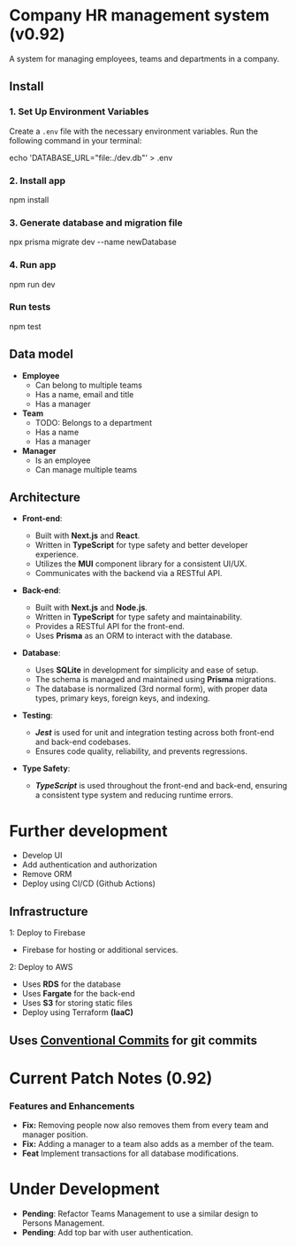 # Company HR management system (v0.92)

A system for managing employees, teams and departments in a company.

## Install

### 1. Set Up Environment Variables

Create a `.env` file with the necessary environment variables. Run the following command in your terminal:

echo 'DATABASE_URL="file:./dev.db"' > .env

### 2. Install app

npm install

### 3. Generate database and migration file

npx prisma migrate dev --name newDatabase

### 4. Run app

npm run dev

### Run tests

npm test

## Data model

- **Employee**
  - Can belong to multiple teams
  - Has a name, email and title
  - Has a manager
- **Team**
  - TODO: Belongs to a department
  - Has a name
  - Has a manager
- **Manager**
  - Is an employee
  - Can manage multiple teams

## Architecture

- **Front-end**:

  - Built with **Next.js** and **React**.
  - Written in **TypeScript** for type safety and better developer experience.
  - Utilizes the **MUI** component library for a consistent UI/UX.
  - Communicates with the backend via a RESTful API.

- **Back-end**:

  - Built with **Next.js** and **Node.js**.
  - Written in **TypeScript** for type safety and maintainability.
  - Provides a RESTful API for the front-end.
  - Uses **Prisma** as an ORM to interact with the database.

- **Database**:

  - Uses **SQLite** in development for simplicity and ease of setup.
  - The schema is managed and maintained using **Prisma** migrations.
  - The database is normalized (3rd normal form), with proper data types, primary keys, foreign keys, and indexing.

- **Testing**:

  - **_Jest_** is used for unit and integration testing across both front-end and back-end codebases.
  - Ensures code quality, reliability, and prevents regressions.

- **Type Safety**:
  - **_TypeScript_** is used throughout the front-end and back-end, ensuring a consistent type system and reducing runtime errors.

# Further development

- Develop UI
- Add authentication and authorization
- Remove ORM
- Deploy using CI/CD (Github Actions)

## Infrastructure

1: Deploy to Firebase

- Firebase for hosting or additional services.

2: Deploy to AWS

- Uses **RDS** for the database
- Uses **Fargate** for the back-end
- Uses **S3** for storing static files
- Deploy using Terraform **(IaaC)**

## Uses [Conventional Commits](https://www.conventionalcommits.org/en/v1.0.0/) for git commits

# Current Patch Notes (0.92)

### Features and Enhancements

- **Fix:** Removing people now also removes them from every team and manager position.
- **Fix:** Adding a manager to a team also adds as a member of the team.
- **Feat** Implement transactions for all database modifications.

# Under Development
  - **Pending**: Refactor Teams Management to use a similar design to Persons Management.
  - **Pending**: Add top bar with user authentication.
